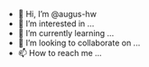 - 👋 Hi, I’m @augus-hw
- 👀 I’m interested in ...
- 🌱 I’m currently learning ...
- 💞️ I’m looking to collaborate on ...
- 📫 How to reach me ...

<!---
augus-hw/augus-hw is a ✨ special ✨ repository because its `README.md` (this file) appears on your GitHub profile.
You can click the Preview link to take a look at your changes.
--->
